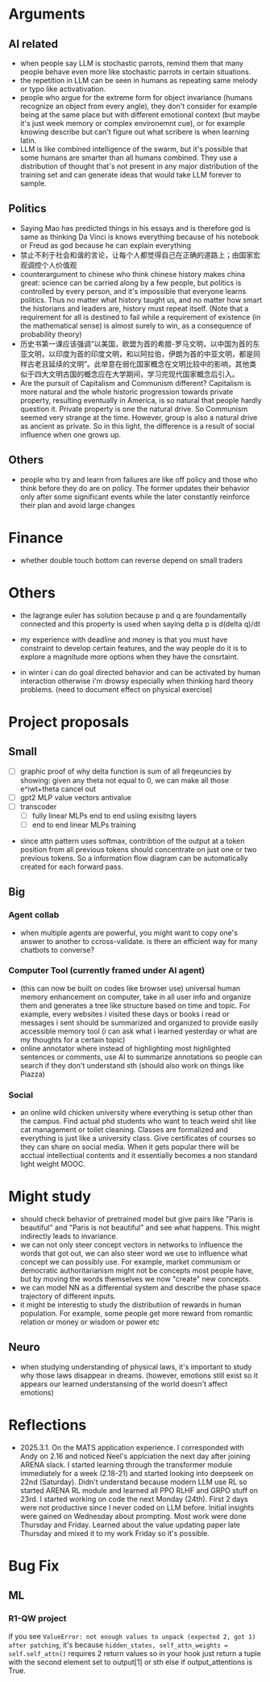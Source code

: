 # Arguments
## AI related
- when people say LLM is stochastic parrots, remind them that many people behave even more like stochastic parrots in certain situations.
- the repetition in LLM can be seen in humans as repeating same melody or typo like activativation. 
- people who argue for the extreme form for object invariance (humans recognize an object from every angle), they don't consider for example being at the same place but with different emotional context (but maybe it's just week memory or complex environemnt cue), or for example knowing describe but can't figure out what scribere is when learning latin.
- LLM is like combined intelligence of the swarm, but it's possible that some humans are smarter than all humans combined. They use a distribution of thought that's not present in any major distribution of the training set and can generate ideas that would take LLM forever to sample. 

## Politics
- Saying Mao has predicted things in his essays and is therefore god is same as thinking Da Vinci is knows everything because of his notebook or Freud as god because he can explain everything
- 禁止不利于社会和谐的言论，让每个人都觉得自己在正确的道路上；由国家宏观调控个人价值观
- counterargument to chinese who think chinese history makes china great: science can be carried along by a few people, but politics is controlled by every person, and it's impossible that everyone learns politics. Thus no matter what history taught us, and no matter how smart the historians and leaders are, history must repeat itself. (Note that a requirement for all is destined to fail while a requirement of existence (in the mathematical sense) is almost surely to win, as a consequence of probability theory)
- 历史书第一课应该强调“以美国，欧盟为首的希腊-罗马文明，以中国为首的东亚文明，以印度为首的印度文明，和以阿拉伯，伊朗为首的中亚文明，都是同样古老且延续的文明”。此举意在弱化国家概念在文明比较中的影响，其他类似于四大文明古国的概念应在大学期间，学习完现代国家概念后引入。
- Are the pursuit of Capitalism and Communism different? Capitalism is more natural and the whole historic progression towards private property, resulting eventually in America, is so natural that people hardly question it. Private property is one the natural drive. So  Communism seemed very strange at the time. However, group is also a natural drive as ancient as private. So in this light, the difference is a result of social influence when one grows up. 

## Others
- people who try and learn from failures are like off policy and those who think before they do are on policy. The former updates their behavior only after some significant events while the later constantly reinforce their plan and avoid large changes

# Finance
- whether double touch bottom can reverse depend on small traders


# Others
- the lagrange euler has solution because p  and q are foundamentally connected and this property is used when saying delta p is d(delta q)/dt
- my experience with deadline and money is that you must have constraint to develop certain features, and the way people do it is to explore a magnitude more options when they have the consrtaint.


- in winter i can do goal directed behavior and can be activated by human interaction otherwise i'm drowsy especially when thinking hard theory problems. (need to document effect on physical exercise)


# Project proposals
## Small
- [ ] graphic proof of why delta function is sum of all freqeuncies by showing: given any theta not equal to 0, we can make all those e^iwt+theta cancel out
- [ ] gpt2 MLP value vectors antivalue
- [ ] transcoder
    - [ ] fully linear MLPs end to end usiing exisitng layers
    - [ ] end to end linear MLPs training
- since attn pattern uses softmax, contribtion of the output at a token position from all previous tokens should concentrate on just one or two previous tokens. So a information flow diagram can be automatically created for each forward pass. 

## Big
### Agent collab
- when multiple agents are powerful, you might want to copy one's answer to another to ccross-validate. is there an efficient way for many chatbots to converse?

### Computer Tool (currently framed under AI agent)
- (this can now be built on codes like browser use) universal human memory enhancement on computer, take in all user info and organize them and generates a tree like structure based on time and topic. For example, every websites i visited these days or books i read or messages i sent should be summarized and organized to provide easily accessible memory tool (i can ask what i learned yesterday or what are my thoughts for a certain topic)
- online annotator where instead of highlighting most highlighted sentences or comments, use AI to summarize annotations so people can search if they don't understand sth (should also work on things like Piazza)

### Social
- an online wild chicken university where everything is setup other than the campus. Find actual phd students who want to teach weird shit like cat management or toilet cleaning. Classes are formalized and everything is just like a university class. Give certificates of courses so they can share on social media. When it gets popular there will be acctual intellectiual contents and it essentially becomes a non standard light weight MOOC. 

# Might study
- should check behavior of pretrained model but give pairs like "Paris is beautiful" and "Paris is not beautiful" and see what happens. This might indirectly leads to invariance.
- we can not only steer concept vectors in networks to influence the words that got out, we can also steer word we use to influence what concept we can possibly use. For example, market communism or democratic authoritarianism might not be concepts most people have, but by moving the words themselves we now "create" new concepts.
- we can model NN as a differential system and describe the phase space trajectory of different inputs.
- it might be interestig to study the distributiion of rewards in human population. For example, some people get more reward from romantic relation or money or wisdom  or power etc

## Neuro
- when studying understanding of physical laws, it's important to study why those laws disappear in dreams. (however, emotions still exist so it appears our learned understansing of the world doesn't affect emotions)


# Reflections
- 2025.3.1. On the MATS application experience. I corresponded with Andy on 2.16 and noticed Neel's applciation the next day after joining ARENA slack. I started learning through the transformer module immediately for a week (2.18-21) and started looking into deepseek on 22nd (Saturday). Didn't understand because modern LLM use RL so started ARENA RL module and learned all PPO RLHF and GRPO stuff on 23rd. I started working on code the next Monday (24th). First 2 days were not productive since I never coded on LLM before. Initial insights were gained on Wednesday about prompting. Most work were done Thursday and Friday. Learned about the value updating paper late Thursday and mixed it to my work Friday so it's possible. 

# Bug Fix
## ML
### R1-QW project
if you see `ValueError: not enough values to unpack (expected 2, got 1) after patching`, it's because `hidden_states, self_attn_weights = self.self_attn()` requires 2 return values so in your hook just return a tuple with the second element set to output[1] or sth else if output_attentions is True. 